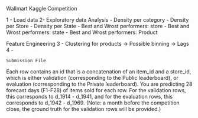 Wallmart Kaggle Competition


1 - Load data
2- Exploratory data Analysis
	- Density per category
	- Density per Store
	- Density per State
	- Best and Wrost performers: store 
	- Best and Wrost performers: state
	- Best and Wrost performers: Product
	
Feature Engineering
3 - Clustering for products
	-> Possible binning
	-> Lags
4 -




	
	Submission File
Each row contains an id that is a concatenation of an item_id and a store_id, which is either validation 
(corresponding to the Public leaderboard), or evaluation (corresponding to the Private leaderboard). 
You are predicting 28 forecast days (F1-F28) of items sold for each row. For the validation rows, this corresponds to d_1914 - d_1941, 
and for the evaluation rows, this corresponds to d_1942 - d_1969. 
(Note: a month before the competition close, the ground truth for the validation rows will be provided.)